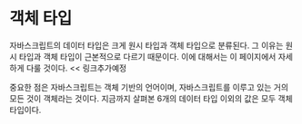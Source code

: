 # 객체 타입

자바스크립트의 데이터 타입은 크게 원시 타입과 객체 타입으로 분류된다. 그 이유는 원시 타입과 객체 타입이 근본적으로 다르기 때문이다. 이에 대해서는 이 페이지에서 자세하게 다룰 것이다. << 링크추가예정

중요한 점은 자바스크립트는 객체 기반의 언어이며, 자바스크립트를 이루고 있는 거의 모든 것이 객체라는 것이다. 지금까지 살펴본 6개의 데이터 타입 이외의 값은 모두 객체 타입이다.
